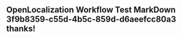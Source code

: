 <properties
ms.topic="hero-topic"
ms.test1="hero-topic"
ms.test2="test"/>

## OpenLocalization Workflow Test MarkDown 3f9b8359-c55d-4b5c-859d-d6aeefcc80a3 thanks!
